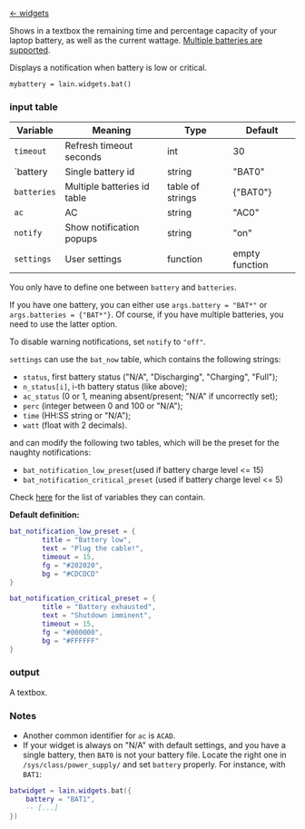 [<- widgets](https://github.com/copycat-killer/lain/wiki/Widgets)

Shows in a textbox the remaining time and percentage capacity of your laptop battery, as well as
the current wattage. [Multiple batteries are supported](https://github.com/copycat-killer/lain/pull/201).

Displays a notification when battery is low or critical.

	mybattery = lain.widgets.bat()

### input table

Variable | Meaning | Type | Default
--- | --- | --- | ---
`timeout` | Refresh timeout seconds | int | 30
`battery | Single battery id | string | "BAT0"
`batteries` | Multiple batteries id table | table of strings | {"BAT0"}
`ac` | AC | string | "AC0"
`notify` | Show notification popups | string | "on"
`settings` | User settings | function | empty function

You only have to define one between `battery` and `batteries`.

If you have one battery, you can either use `args.battery = "BAT*"` or `args.batteries = {"BAT*"}`. Of course, if you have multiple batteries, you need to use the latter option.

To disable warning notifications, set `notify` to `"off"`.

`settings` can use the `bat_now` table, which contains the following strings:

- `status`, first battery status ("N/A", "Discharging", "Charging", "Full");
- `n_status[i]`, i-th battery status (like above);
- `ac_status` (0 or 1, meaning absent/present; "N/A" if uncorrectly set);
- `perc` (integer between 0 and 100 or "N/A");
- `time` (HH:SS string or "N/A");
- `watt` (float with 2 decimals).

and can modify the following two tables, which will be the preset for the naughty notifications: 
* `bat_notification_low_preset`(used if battery charge level <= 15)
* `bat_notification_critical_preset` (used if battery charge level <= 5)

Check [here](http://awesome.naquadah.org/doc/api/modules/naughty.html#notify) for the list of variables they can contain.  

**Default definition:**
```lua
bat_notification_low_preset = {
        title = "Battery low",
        text = "Plug the cable!",
        timeout = 15,
        fg = "#202020",
        bg = "#CDCDCD"
}
```
```lua
bat_notification_critical_preset = {
        title = "Battery exhausted",
        text = "Shutdown imminent",
        timeout = 15,
        fg = "#000000",
        bg = "#FFFFFF"
}
```

### output

A textbox.

### Notes
* Another common identifier for `ac` is `ACAD`.
* If your widget is always on "N/A" with default settings, and you have a single battery, then `BAT0` is not your battery file. Locate the right one in  `/sys/class/power_supply/` and set `battery` properly. 
For instance, with `BAT1`:

```lua
batwidget = lain.widgets.bat({
    battery = "BAT1",
    -- [...]
})

```